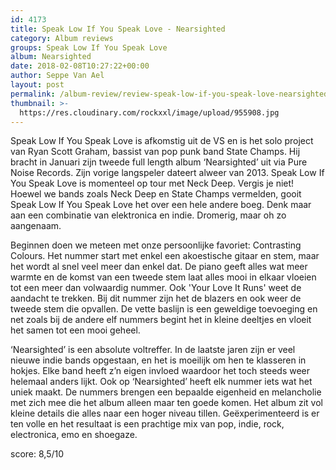 ```yaml
---
id: 4173
title: Speak Low If You Speak Love - Nearsighted
category: Album reviews
groups: Speak Low If You Speak Love
album: Nearsighted
date: 2018-02-08T10:27:22+00:00
author: Seppe Van Ael
layout: post
permalink: /album-review/review-speak-low-if-you-speak-love-nearsighted/
thumbnail: >-
  https://res.cloudinary.com/rockxxl/image/upload/955908.jpg
---
```

Speak Low If You Speak Love is afkomstig uit de VS en is het solo project van Ryan Scott Graham, bassist van pop punk band State Champs. Hij bracht in Januari zijn tweede full length album ‘Nearsighted’ uit via Pure Noise Records. Zijn vorige langspeler dateert alweer van 2013. Speak Low If You Speak Love is momenteel op tour met Neck Deep. Vergis je niet! Hoewel we bands zoals Neck Deep en State Champs vermelden, gooit Speak Low If You Speak Love het over een hele andere boeg. Denk maar aan een combinatie van elektronica en indie. Dromerig, maar oh zo aangenaam.

Beginnen doen we meteen met onze persoonlijke favoriet: Contrasting Colours. Het nummer start met enkel een akoestische gitaar en stem, maar het wordt al snel veel meer dan enkel dat. De piano geeft alles wat meer warmte en de komst van een tweede stem laat alles mooi in elkaar vloeien tot een meer dan volwaardig nummer. Ook 'Your Love It Runs' weet de aandacht te trekken. Bij dit nummer zijn het de blazers en ook weer de tweede stem die opvallen. De vette baslijn is een geweldige toevoeging en net zoals bij de andere elf nummers begint het in kleine deeltjes en vloeit het samen tot een mooi geheel.

‘Nearsighted’ is een absolute voltreffer. In de laatste jaren zijn er veel nieuwe indie bands opgestaan, en het is moeilijk om hen te klasseren in hokjes. Elke band heeft z’n eigen invloed waardoor het toch steeds weer helemaal anders lijkt. Ook op ‘Nearsighted’ heeft elk nummer iets wat het uniek maakt. De nummers brengen een bepaalde eigenheid en melancholie met zich mee die het album alleen maar ten goede komen. Het album zit vol kleine details die alles naar een hoger niveau tillen. Geëxperimenteerd is er ten volle en het resultaat is een prachtige mix van pop, indie, rock, electronica, emo en shoegaze.

score: 8,5/10
